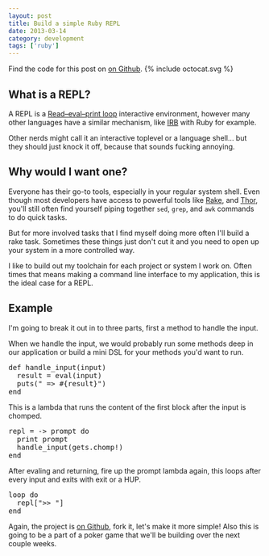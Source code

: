 ```yaml
---
layout: post
title: Build a simple Ruby REPL
date: 2013-03-14
category: development
tags: ['ruby']
---
```


<div class='callout github'>
  Find the code for this post on <a href='http://github.com/jpsilvashy/repl'>on Github</a>.
  {% include octocat.svg %}
</div>

## What is a REPL?

A REPL is a [Read–eval–print loop](http://goo.gl/dWURA) interactive environment, however many other languages have a similar mechanism, like [IRB](http://goo.gl/BdZ5M) with Ruby for example.

Other nerds might call it an interactive toplevel or a language shell... but they should just knock it off, because that sounds fucking annoying.

## Why would I want one?

Everyone has their go-to tools, especially in your regular system shell. Even though most developers have access to powerful tools like [Rake](http://rake.rubyforge.org/), and [Thor](https://github.com/wycats/thor), you'll still often find yourself piping together `sed`, `grep`, and `awk` commands to do quick tasks.

But for more involved tasks that I find myself doing more often I'll build a rake task. Sometimes these things just don't cut it and you need to open up your system in a more controlled way.

I like to build out my toolchain for each project or system I work on. Often times that means making a command line interface to my application, this is the ideal case for a REPL.

## Example

I'm going to break it out in to three parts, first a method to handle the input.

When we handle the input, we would probably run some methods deep in our application or build a mini DSL for your methods you'd want to run.

<pre class="prettyprint lang-ruby">
def handle_input(input)
  result = eval(input)
  puts(" => #{result}")
end
</pre>

This is a lambda that runs the content of the first block after the input is chomped.

<pre class="prettyprint lang-ruby">
repl = -> prompt do
  print prompt
  handle_input(gets.chomp!)
end
</pre>

After evaling and returning, fire up the prompt lambda again, this loops after every input and exits with exit or a HUP.

<pre class="prettyprint lang-ruby">
loop do
  repl[">> "]
end
</pre>

Again, the project is <a href='http://github.com/jpsilvashy/repl'>on Github</a>, fork it, let's make it more simple! Also this is going to be a part of a poker game that we'll be building over the next couple weeks.
